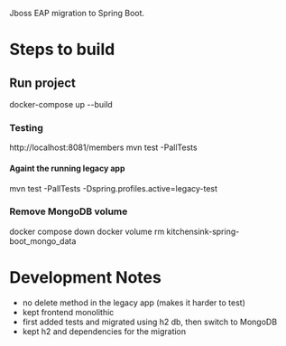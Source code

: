 Jboss EAP migration to Spring Boot.

# Steps to build

## Run project
docker-compose up --build

### Testing
http://localhost:8081/members
mvn test -PallTests

#### Againt the running legacy app
mvn test -PallTests -Dspring.profiles.active=legacy-test

### Remove MongoDB volume
docker compose down
docker volume rm kitchensink-spring-boot_mongo_data


# Development Notes
- no delete method in the legacy app (makes it harder to test) 
- kept frontend monolithic
- first added tests and migrated using h2 db, then switch to MongoDB
- kept h2 and dependencies for the migration

